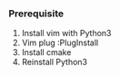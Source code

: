### Prerequisite

1. Install vim with Python3
1. Vim plug :PlugInstall
1. Install cmake 
1. Reinstall Python3
